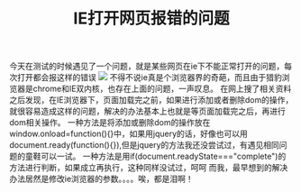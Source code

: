 ﻿---
layout: post
title: "IE打开网页报错的问题"
description: ""
category: 
tags: []
---
<span>今天在测试的时候遇见了一个问题，就是某些网页在ie下不能正常打开的问题，每次打开都会报这样的错误</span>
<img src="http://ww3.sinaimg.cn/mw690/9b85e27bgw1edbz94g2o0j20n603j3yw.jpg" />
<span>不得不说ie真是个浏览器界的奇葩，而且由于猎豹浏览器是chrome和IE双内核，也存在上面的问题，一声叹息。</span>
<span>在网上搜了相关资料之后发现，在IE浏览器下，页面加载完之前，如果进行添加或者删除dom的操作，就很容易造成这样的问题，解决的办法基本上也就是等页面加载完之后，再进行dom相关操作。</span>
<span>一种方法是将添加或删除dom的操作放在window.onload=function(){}中，如果用jquery的话，好像也可以用document.ready(function(){}),但是jquery的方法我还没尝试过，有遇见相同问题的童鞋可以一试。</span>
<span>一种方法是用if(document.readyState==="complete")的方法进行判断，如果成立再执行，这种同样没试过，呵呵</span>
<span>而我，最早想到的解决办法居然是修改ie浏览器的参数。。。。唉，都是泪啊！</span>
